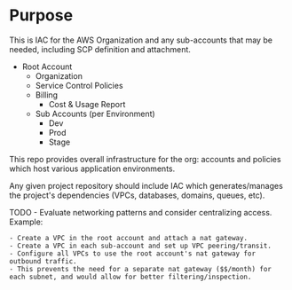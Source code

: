 # Purpose

This is IAC for the AWS Organization and any sub-accounts that may be needed, including
SCP definition and attachment. 

- Root Account
    - Organization
    - Service Control Policies
    - Billing
        - Cost & Usage Report
    - Sub Accounts (per Environment)
        - Dev
        - Prod
        - Stage
    
This repo provides overall infrastructure for the org: accounts and policies which host
various application environments. 

Any given project repository should include IAC which generates/manages the project's
dependencies (VPCs, databases, domains, queues, etc).

TODO - Evaluate networking patterns and consider centralizing access. Example:
```
- Create a VPC in the root account and attach a nat gateway.
- Create a VPC in each sub-account and set up VPC peering/transit.
- Configure all VPCs to use the root account's nat gateway for outbound traffic. 
- This prevents the need for a separate nat gateway ($$/month) for each subnet, and would allow for better filtering/inspection.
```